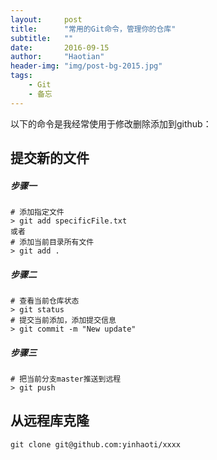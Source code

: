 ```yaml
---
layout:     post
title:      "常用的Git命令，管理你的仓库"
subtitle:   ""
date:       2016-09-15
author:     "Haotian"
header-img: "img/post-bg-2015.jpg"
tags:
    - Git 
    - 备忘
---
```


以下的命令是我经常使用于修改删除添加到github：

## 提交新的文件

##### 步骤一
```
# 添加指定文件
> git add specificFile.txt
或者
# 添加当前目录所有文件 
> git add .
```

##### 步骤二
```
# 查看当前仓库状态
> git status
# 提交当前添加，添加提交信息
> git commit -m "New update"
```

##### 步骤三
```
# 把当前分支master推送到远程
> git push
```

## 从远程库克隆
```
git clone git@github.com:yinhaoti/xxxx
```
	